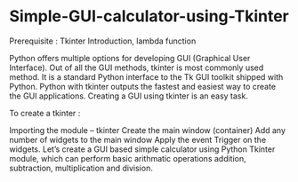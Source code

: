 # Simple-GUI-calculator-using-Tkinter
Prerequisite : Tkinter Introduction, lambda function

Python offers multiple options for developing GUI (Graphical User Interface). Out of all the GUI methods, tkinter is most commonly used method. It is a standard Python interface to the Tk GUI toolkit shipped with Python. Python with tkinter outputs the fastest and easiest way to create the GUI applications. Creating a GUI using tkinter is an easy task.

To create a tkinter :

Importing the module – tkinter
Create the main window (container)
Add any number of widgets to the main window
Apply the event Trigger on the widgets.
Let’s create a GUI based simple calculator using Python Tkinter module, which can perform basic arithmatic operations addition, subtraction, multiplication and division.

